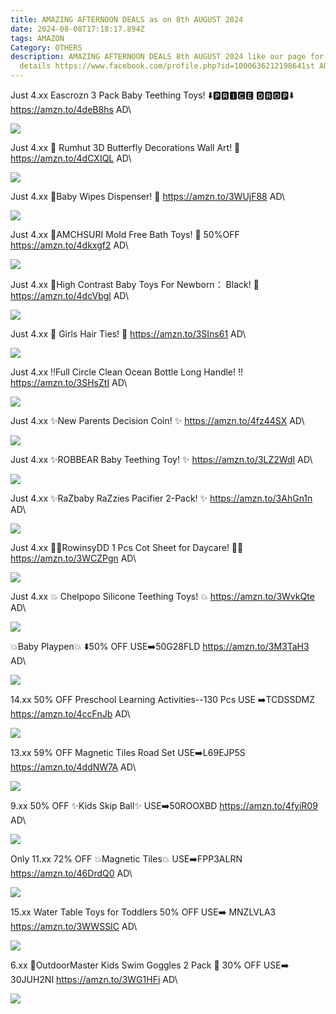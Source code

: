 ```yaml
---
title: AMAZING AFTERNOON DEALS as on 8th AUGUST 2024
date: 2024-08-08T17:18:17.894Z
tags: AMAZON
Category: OTHERS
description: AMAZING AFTERNOON DEALS 8th AUGUST 2024 like our page for more
  details https://www.facebook.com/profile.php?id=1000636212198641st AUGUST
---
```

Just 4.xx
 Eascrozn 3 Pack Baby Teething Toys! 
⬇️🅿🆁🅸🅲🅴 🅳🆁🅾🅿⬇️
 https://amzn.to/4deB8hs
AD\
<!--StartFragment-->

![](https://m.media-amazon.com/images/I/71g19QnVdqL._SL1500_.jpg)

<!--EndFragment-->

Just 4.xx
💞 Rumhut 3D Butterfly Decorations Wall Art! 💞
 https://amzn.to/4dCXIQL
AD\
<!--StartFragment-->

![](https://m.media-amazon.com/images/I/71KsGHaGzAL._AC_SL1500_.jpg)

<!--EndFragment-->

Just 4.xx
 💞Baby Wipes Dispenser! 💞
https://amzn.to/3WUjF88
AD\
<!--StartFragment-->

![](https://m.media-amazon.com/images/I/81u4K877WjL._SL1500_.jpg)

<!--EndFragment-->

Just 4.xx
💞AMCHSURI Mold Free Bath Toys! 💞
50%OFF
https://amzn.to/4dkxgf2
AD\
<!--StartFragment-->

![](https://m.media-amazon.com/images/I/51F5y1ChIjL._AC_SL1500_.jpg)

<!--EndFragment-->

Just 4.xx
💞High Contrast Baby Toys For Newborn： Black! 💞
https://amzn.to/4dcVbgl
AD\
<!--StartFragment-->

![](https://m.media-amazon.com/images/I/81XLq9Al0mL._AC_SL1500_.jpg)

<!--EndFragment-->

Just 4.xx
💞 Girls Hair Ties! 💞
https://amzn.to/3SIns61
AD\
<!--StartFragment-->

![](https://m.media-amazon.com/images/I/812uHnrTiNL._SL1500_.jpg)

<!--EndFragment-->

Just 4.xx
 ‼️Full Circle Clean Ocean Bottle Long Handle! ‼️
 https://amzn.to/3SHsZtI
AD\
<!--StartFragment-->

![](https://m.media-amazon.com/images/I/71EZm58RSLL._AC_SL1500_.jpg)

<!--EndFragment-->

Just 4.xx
 ✨New Parents Decision Coin! ✨
https://amzn.to/4fz44SX
AD\
<!--StartFragment-->

![](https://m.media-amazon.com/images/I/81JK-siokQL._SL1500_.jpg)

<!--EndFragment-->

Just 4.xx
 ✨ROBBEAR Baby Teething Toy! ✨
https://amzn.to/3LZ2WdI
AD\
<!--StartFragment-->

![](https://m.media-amazon.com/images/I/61fEa2vdcXL._SL1500_.jpg)

<!--EndFragment-->

Just 4.xx
✨RaZbaby RaZzies Pacifier 2-Pack! ✨
https://amzn.to/3AhGn1n
AD\
<!--StartFragment-->

![](https://m.media-amazon.com/images/I/61J61CR4VOL._SL1500_.jpg)

<!--EndFragment-->

Just 4.xx
💞💞RowinsyDD 1 Pcs Cot Sheet for Daycare! 💞💞
https://amzn.to/3WCZPgn
AD\
<!--StartFragment-->

![](https://m.media-amazon.com/images/I/71sQ4Lw7jzL._AC_SL1500_.jpg)

<!--EndFragment-->

Just 4.xx
💥 Chelpopo Silicone Teething Toys! 💥
https://amzn.to/3WvkQte
AD\
<!--StartFragment-->

![](https://m.media-amazon.com/images/I/61fBm1bAUlL._SL1500_.jpg)

<!--EndFragment-->

💥Baby Playpen💥
⬇️50% OFF
 USE➡️50G28FLD
 https://amzn.to/3M3TaH3
AD\
<!--StartFragment-->

![](https://m.media-amazon.com/images/I/81s96TbUb-L._SL1500_.jpg)

<!--EndFragment-->

14.xx
50% OFF 
Preschool Learning Activities--130 Pcs
USE ➡️TCDSSDMZ
https://amzn.to/4ccFnJb
AD\
<!--StartFragment-->

![](https://m.media-amazon.com/images/I/71QOE+p+B7L._AC_SL1500_.jpg)

<!--EndFragment-->

13.xx
59% OFF 
Magnetic Tiles Road Set
USE➡️L69EJP5S 
https://amzn.to/4ddNW7A
AD\
<!--StartFragment-->

![](https://m.media-amazon.com/images/I/811FeEa0SKL._AC_SL1500_.jpg)

<!--EndFragment-->

9.xx
50% OFF 
✨Kids Skip Ball✨
USE➡️50ROOXBD 
https://amzn.to/4fyiR09
AD\
<!--StartFragment-->

![](https://m.media-amazon.com/images/I/715SyIPxODL._AC_SL1500_.jpg)

<!--EndFragment-->

Only 11.xx
72% OFF 
💥Magnetic Tiles💥
USE➡️FPP3ALRN 
https://amzn.to/46DrdQ0
AD\
<!--StartFragment-->

![](https://m.media-amazon.com/images/I/81fuW-vUqFL._AC_SL1500_.jpg)

<!--EndFragment-->

15.xx
Water Table Toys for Toddlers 
50% OFF
USE➡️ MNZLVLA3
https://amzn.to/3WWSSIC
AD\
<!--StartFragment-->

![](https://m.media-amazon.com/images/I/71u9McXy2bL._AC_SL1500_.jpg)

<!--EndFragment-->

6.xx
🥽OutdoorMaster Kids Swim Goggles 2 Pack 🥽
30% OFF
USE➡️ 30JUH2NI
https://amzn.to/3WG1HFi
AD\
<!--StartFragment-->

![](https://m.media-amazon.com/images/I/81xSs0B17GL._AC_SL1500_.jpg)

<!--EndFragment-->